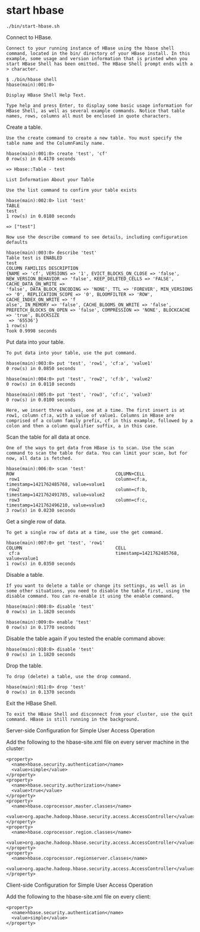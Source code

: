 # start hbase

    ./bin/start-hbase.sh

Connect to HBase.

    Connect to your running instance of HBase using the hbase shell command, located in the bin/ directory of your HBase install. In this example, some usage and version information that is printed when you start HBase Shell has been omitted. The HBase Shell prompt ends with a > character.

    $ ./bin/hbase shell
    hbase(main):001:0>

    Display HBase Shell Help Text.

    Type help and press Enter, to display some basic usage information for HBase Shell, as well as several example commands. Notice that table names, rows, columns all must be enclosed in quote characters.

Create a table.

    Use the create command to create a new table. You must specify the table name and the ColumnFamily name.

    hbase(main):001:0> create 'test', 'cf'
    0 row(s) in 0.4170 seconds

    => Hbase::Table - test

    List Information About your Table

    Use the list command to confirm your table exists

    hbase(main):002:0> list 'test'
    TABLE
    test
    1 row(s) in 0.0180 seconds

    => ["test"]

    Now use the describe command to see details, including configuration defaults

    hbase(main):003:0> describe 'test'
    Table test is ENABLED
    test
    COLUMN FAMILIES DESCRIPTION
    {NAME => 'cf', VERSIONS => '1', EVICT_BLOCKS_ON_CLOSE => 'false', NEW_VERSION_BEHAVIOR => 'false', KEEP_DELETED_CELLS => 'FALSE', CACHE_DATA_ON_WRITE =>
    'false', DATA_BLOCK_ENCODING => 'NONE', TTL => 'FOREVER', MIN_VERSIONS => '0', REPLICATION_SCOPE => '0', BLOOMFILTER => 'ROW', CACHE_INDEX_ON_WRITE => 'f
    alse', IN_MEMORY => 'false', CACHE_BLOOMS_ON_WRITE => 'false', PREFETCH_BLOCKS_ON_OPEN => 'false', COMPRESSION => 'NONE', BLOCKCACHE => 'true', BLOCKSIZE
     => '65536'}
    1 row(s)
    Took 0.9998 seconds

Put data into your table.

    To put data into your table, use the put command.

    hbase(main):003:0> put 'test', 'row1', 'cf:a', 'value1'
    0 row(s) in 0.0850 seconds

    hbase(main):004:0> put 'test', 'row2', 'cf:b', 'value2'
    0 row(s) in 0.0110 seconds

    hbase(main):005:0> put 'test', 'row3', 'cf:c', 'value3'
    0 row(s) in 0.0100 seconds

    Here, we insert three values, one at a time. The first insert is at row1, column cf:a, with a value of value1. Columns in HBase are comprised of a column family prefix, cf in this example, followed by a colon and then a column qualifier suffix, a in this case.

Scan the table for all data at once.

    One of the ways to get data from HBase is to scan. Use the scan command to scan the table for data. You can limit your scan, but for now, all data is fetched.

    hbase(main):006:0> scan 'test'
    ROW                                      COLUMN+CELL
     row1                                    column=cf:a, timestamp=1421762485768, value=value1
     row2                                    column=cf:b, timestamp=1421762491785, value=value2
     row3                                    column=cf:c, timestamp=1421762496210, value=value3
    3 row(s) in 0.0230 seconds

Get a single row of data.

    To get a single row of data at a time, use the get command.

    hbase(main):007:0> get 'test', 'row1'
    COLUMN                                   CELL
     cf:a                                    timestamp=1421762485768, value=value1
    1 row(s) in 0.0350 seconds

Disable a table.

    If you want to delete a table or change its settings, as well as in some other situations, you need to disable the table first, using the disable command. You can re-enable it using the enable command.

    hbase(main):008:0> disable 'test'
    0 row(s) in 1.1820 seconds

    hbase(main):009:0> enable 'test'
    0 row(s) in 0.1770 seconds

Disable the table again if you tested the enable command above:

    hbase(main):010:0> disable 'test'
    0 row(s) in 1.1820 seconds

Drop the table.

    To drop (delete) a table, use the drop command.

    hbase(main):011:0> drop 'test'
    0 row(s) in 0.1370 seconds

Exit the HBase Shell.

    To exit the HBase Shell and disconnect from your cluster, use the quit command. HBase is still running in the background.

Server-side Configuration for Simple User Access Operation  

Add the following to the hbase-site.xml file on every server machine in the cluster:

    <property>
      <name>hbase.security.authentication</name>
      <value>simple</value>
    </property>
    <property>
      <name>hbase.security.authorization</name>
      <value>true</value>
    </property>
    <property>
      <name>hbase.coprocessor.master.classes</name>
      <value>org.apache.hadoop.hbase.security.access.AccessController</value>
    </property>
    <property>
      <name>hbase.coprocessor.region.classes</name>
      <value>org.apache.hadoop.hbase.security.access.AccessController</value>
    </property>
    <property>
      <name>hbase.coprocessor.regionserver.classes</name>
      <value>org.apache.hadoop.hbase.security.access.AccessController</value>
    </property>

Client-side Configuration for Simple User Access Operation

Add the following to the hbase-site.xml file on every client:

	<property>
	  <name>hbase.security.authentication</name>
	  <value>simple</value>
	</property>


